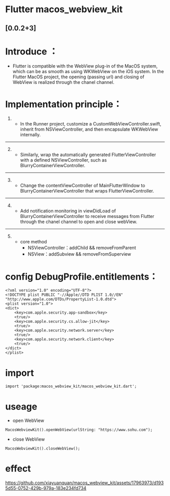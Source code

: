 # Flutter macos_webview_kit

## [0.0.2+3]

# Introduce ：
* Flutter is compatible with the WebView plug-in of the MacOS system, which can be as smooth as using WKWebView on the iOS system. In the Flutter MacOS project, the opening (passing url) and closing of WebView is realized through the chanel channel.


# Implementation principle：
1. * In the Runner project, customize a CustomWebViewController.swift, inherit from NSViewController, and then encapsulate WKWebView internally.
***

2. * Similarly, wrap the automatically generated FlutterViewController with a defined NSViewController, such as BlurryContainerViewController.
***

3. * Change the contentViewController of MainFlutterWindow to BlurryContainerViewController that wraps FlutterViewController.
*** 

4. * Add notification monitoring in viewDidLoad of BlurryContainerViewController to receive messages from Flutter through the chanel channel to open and close webView.
***

5. * core method
     * NSViewController：addChild && removeFromParent
     * NSView：addSubview && removeFromSuperview



# config DebugProfile.entitlements：
```
<?xml version="1.0" encoding="UTF-8"?>
<!DOCTYPE plist PUBLIC "-//Apple//DTD PLIST 1.0//EN" "http://www.apple.com/DTDs/PropertyList-1.0.dtd">
<plist version="1.0">
<dict>
	<key>com.apple.security.app-sandbox</key>
	<true/>
	<key>com.apple.security.cs.allow-jit</key>
	<true/>
	<key>com.apple.security.network.server</key>
	<true/>
	<key>com.apple.security.network.client</key>
    <true/>
</dict>
</plist>
```

# import
```
import 'package:macos_webview_kit/macos_webview_kit.dart';
```

# useage
- open WebView
```
MacosWebviewKit().openWebView(urlString: "https://www.sohu.com");
```
- close WebView
```
MacosWebviewKit().closeWebView();
```

# effect
https://github.com/xiayuanquan/macos_webview_kit/assets/17963973/d1935d55-0752-429b-979a-183e234fd734
